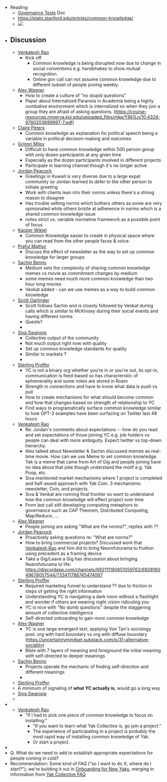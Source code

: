 - Reading:
    - [Governance Tests](<../../Governance Tests.md>) Doc
    - https://plato.stanford.edu/entries/common-knowledge/
    - ![](https://firebasestorage.googleapis.com/v0/b/firescript-577a2.appspot.com/o/imgs%2Fapp%2FArtOfGig%2FHhH3OILY7p.png?alt=media&token=e45df171-23b3-4f82-8068-213b15691570)
- Discussion
    - 
    - [Venkatesh Rao](<../../Venkatesh Rao.md>)
        - Kick off
            - Common knowledge is being disrupted now due to change in social conventions e.g. handshakes to show mutual recognition. 
            - Online gov call can not assume common knowledge due to different subset of people joining weekly. 
    - [Alex Wagner](<../../Alex Wagner.md>)
        - How to create a culture of "no stupid questions" 
        - Paper about Internalized Paranoia in Academia being a highly combative environment which is internalized so when they join a group they are afraid of asking questions. (https://course-resources.minerva.kgi.edu/uploaded_files/mke/Y8k1Ln/10.4324-9780203699997-7.pdf)
    - [Claire Peters](<../../Claire Peters.md>)
        - Common knowledge as explanation for political speech being a variable in political decision-making and outcomes
    - [Grigori Milov](<../../Grigori Milov.md>)
        - Difficult to have common knowledge within 500 person group with only dozen participants at any given time 
        - Especially as the dozen participants involved in different projects 
        - Participate in learning channel though it's no longer active 
    - [Jordan Peacock](<../../Jordan Peacock.md>)
        - Greetings in Kuwait is very diverse due to a large expat community so Jordan learned to defer to the other person to initiate greeting 
        - Work with clients lean into their norms unless there's a strong reason to disagree 
        - Has trouble setting norms which bothers others as some are very opinionated while others bristle at adherence in norms which is a shared common knowledge issue 
        - notes strict vs. variable normative framework as a possible point of focus
    - [Kacper Wikiel](<../../Kacper Wikiel.md>)
        - Common Knowledge easier to create in physical space where you can read from the other people faces & voice. 
    - [Praful Mathur](<../../Praful Mathur.md>)
        - Discuss the effect of newsletter as the way to set up common knowledge for larger groups 
    - [Sachin Benny](<../../Sachin Benny.md>)
        - Medium sets the complexity of sharing common knowledge memes vs movie as commitment changes by medium 
        - some memes need much more common knowledge than two hour long movies 
        - Venkat added - can we use memes as a way to build common knowledge
    - [Scott Garlinger](<../../Scott Garlinger.md>)
        - Scott follows Sachin and is closely followed by Venkat during calls which is similar to McKinsey during their social events and having different norms 
        - Quests? 
        - 
    - [Siva Swaroop](<../../Siva Swaroop.md>)
        - Collective output of the community 
        - Not much output right now with quality
        - Set up common knowledge standards for quality 
        - Similar to markets ?
        - 
    - [Sterling Proffer](<../../Sterling Proffer.md>)
        - YC is not a binary org whether you're in or you're out, its opt-in, communication is feed-based so has characteristic of ephemerality and some notes are stored in Roam 
        - Strength in connections and have to know what data is push vs pull 
        - How to create mechanisms for what should become common and how that changes based on strength of relationship to YC 
        - Find ways to programatically surface common knowledge similar to how GPT-3 examples have been surfacing on Twitter last 48 hours 
    - [Venkatesh Rao](<../../Venkatesh Rao.md>)
        - Re: Jordan's comments about expectations -- how do you read and set expectations of those joining YC e.g. job holders vs people can deal with more ambiguity. Expect twitter vs top-down hierarchy. 
        - Alex talked about Newsletter & Sachin discussed memes as real-time movie. How can we use Meme to set common knowledge. Yak is a meme that came from Art of Gig and people joining have no idea about that joke though understand the motif e.g. Yak Poop, etc. 
        - Siva mentioned market mechanisms where 1 project is completed and half-assed approach with Yak Coin. 3 mechanisms: newsletter, Coin, and projects. 
        - Siva & Venkat are running final frontier so want to understand how the common knowledge will effect project over time 
        - From last call still developing computing metaphors to governance such as CAP Theorem, Distributed Computing, Map/Reduce, ... 
    - [Alex Wagner](<../../Alex Wagner.md>)
        - People joining are asking "What are the norms?", replies with ?? 
    - [Jordan Peacock](<../../Jordan Peacock.md>)
        - Proactively asking questions re: "What are norms?" 
        - How to bring commercial projects? Discussed work that [Venkatesh Rao](<../../Venkatesh Rao.md>) and him did to bring Neurofuturama to fruition using precedent as a framing device 
        - Take a Gig/Leave a Gig has discussion about bringing Nuerofuturama to life: https://discordapp.com/channels/692111190851059762/692816049678057544/733411788745474067
    - [Sterling Proffer](<../../Sterling Proffer.md>)
        - Required marketing funnel to understand ?? due to friction in steps of getting the right information
        - Understanding YC is navigating a dark room without a flashlight and wonder if others are wearing night vision ridiculing you 
        - YC is nice with "No dumb questions" despite the staggering amount of collective intelligence 
        - Self-directed onboarding to gain more common knowledge
    - [Alex Wagner](<../../Alex Wagner.md>)
        - YC is one large emergent text, applying Von Tan's sociology post: org with hard boundary vs org with diffuse boundary (https://uncertaintymindset.substack.com/p/31-alternative-sociality)
        - Bible with 7 layers of meaning and foreground the initial meaning with self-directed to deeper meanings 
    - [Sachin Benny](<../../Sachin Benny.md>)
        - Projects operate the mechanic of finding self-direction and different meanings
        - 
    - [Sterling Proffer](<../../Sterling Proffer.md>)
    - A minimum of signaling of __what YC actually is__, would go a long way
    - [Siva Swaroop](<../../Siva Swaroop.md>)
    - 
- 
    - [Venkatesh Rao](<../../Venkatesh Rao.md>)
        - "If I had to pick one piece of common knowledge to focus on installing:"
            - "If you want to learn what Yak Collective is, go join a project."
            - The experience of participating in a project is probably the most rapid way of installing common knowledge of Yak.
            - Or start a project.
- 
- Q. What do we need to add to establish appropriate expectations for people coming in cold?
- Recommendation: Some kind of FAQ ("so I want to do X; where do I start?"); we're building it out in [Onboarding for New Yaks](<../../Onboarding for New Yaks.md>), merging in information from [Yak Collective FAQ](<../../Yak Collective FAQ.md>)

